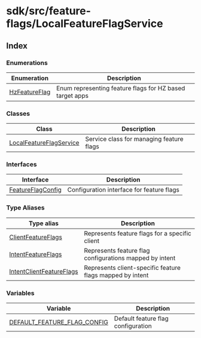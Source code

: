# sdk/src/feature-flags/LocalFeatureFlagService

## Index

### Enumerations

| Enumeration | Description |
| ------ | ------ |
| [HzFeatureFlag](../local-feature-flag-service/enumerations/hz-feature-flag.md) | Enum representing feature flags for HZ based target apps |

### Classes

| Class | Description |
| ------ | ------ |
| [LocalFeatureFlagService](../local-feature-flag-service/classes/local-feature-flag-service.md) | Service class for managing feature flags |

### Interfaces

| Interface | Description |
| ------ | ------ |
| [FeatureFlagConfig](../local-feature-flag-service/interfaces/feature-flag-config.md) | Configuration interface for feature flags |

### Type Aliases

| Type alias | Description |
| ------ | ------ |
| [ClientFeatureFlags](../local-feature-flag-service/type-aliases/client-feature-flags.md) | Represents feature flags for a specific client |
| [IntentFeatureFlags](../local-feature-flag-service/type-aliases/intent-feature-flags.md) | Represents feature flag configurations mapped by intent |
| [IntentClientFeatureFlags](../local-feature-flag-service/type-aliases/intent-client-feature-flags.md) | Represents client-specific feature flags mapped by intent |

### Variables

| Variable | Description |
| ------ | ------ |
| [DEFAULT\_FEATURE\_FLAG\_CONFIG](../local-feature-flag-service/variables/default-feature-flag-config.md) | Default feature flag configuration |
